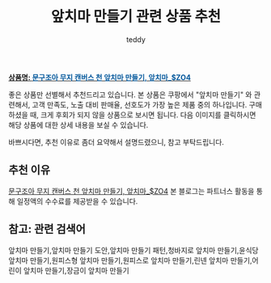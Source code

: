 ﻿---
layout: post
title:  "앞치마 만들기 관련 상품 추천"
author: teddy
categories: [ 가구/인테리어 ]
tags: [앞치마 만들기,앞치마 만들기 도안,앞치마 만들기 패턴,청바지로 앞치마 만들기,윤식당 앞치마 만들기,원피스형 앞치마 만들기,원피스로 앞치마 만들기,린넨 앞치마 만들기,어린이 앞치마 만들기,장금이 앞치마 만들기]
image: https://static.coupangcdn.com/image/vendor_inventory/b078/9c292c1b1e867beadc06bb84840371057264ed174616fc9321185ec5a49b.jpg 
description: "쿠팡에서 앞치마 만들기 관련 상품으로 가장 고객 선호도가 높은 제품 중 하나입니다."
---

<a href="https://link.coupang.com/re/AFFSDP?lptag=AF0800604&pageKey=1942292513&itemId=3297425009&vendorItemId=71284359563&traceid=V0-153-6afb89a9b87c8d0e"><b>상품명: <font color='#01579B'>문구조아 무지 캔버스 천 앞치마 만들기, 앞치마_$ZO4</font></b></a>

좋은 상품만 선별해서 추천드리고 있습니다.
본 상품은 쿠팡에서 "앞치마 만들기" 와 관련해서, 고객 만족도, 노출 대비 판매율, 선호도가 가장 높은 제품 중의 하나입니다.
구매하셨을 때, 크게 후회가 되지 않을 상품으로 보시면 됩니다. 
다음 이미지를 클릭하시면 해당 상품에 대한 상세 내용을 보실 수 있습니다.

바쁘시다면, 추천 이유로 좀더 요약해서 설명드렸으니, 참고 부탁드립니다.

## 추천 이유 

<a href="https://link.coupang.com/re/AFFSDP?lptag=AF0800604&pageKey=1942292513&itemId=3297425009&vendorItemId=71284359563&traceid=V0-153-6afb89a9b87c8d0e">문구조아 무지 캔버스 천 앞치마 만들기, 앞치마_$ZO4</a>
본 블로그는 파트너스 활동을 통해 일정액의 수수료를 제공받을 수 있습니다.

## 참고: 관련 검색어    
앞치마 만들기,앞치마 만들기 도안,앞치마 만들기 패턴,청바지로 앞치마 만들기,윤식당 앞치마 만들기,원피스형 앞치마 만들기,원피스로 앞치마 만들기,린넨 앞치마 만들기,어린이 앞치마 만들기,장금이 앞치마 만들기